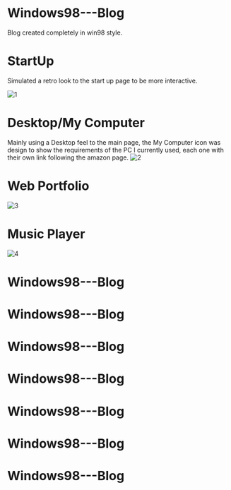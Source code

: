 # Windows98---Blog
Blog created completely in win98 style.

# StartUp
Simulated a retro look to the start up page to be more interactive. 

![1](https://github.com/user-attachments/assets/48947acb-7f44-4290-a029-134aa4e9c4fe)



# Desktop/My Computer
Mainly using a Desktop feel to the main page, the My Computer icon was design to show the requirements of the PC I currently used, each one with their own link following the amazon page.
![2](https://github.com/user-attachments/assets/cfa9888f-a24b-4876-b307-e1eb5b331a1d)


# Web Portfolio
![3](https://github.com/user-attachments/assets/d1ac92d0-23fd-4c5c-8ba1-987d99df86f6)


# Music Player
![4](https://github.com/user-attachments/assets/8b25b249-1e32-4f08-be53-18366323f9c5)


# Windows98---Blog

# Windows98---Blog

# Windows98---Blog

# Windows98---Blog

# Windows98---Blog

# Windows98---Blog

# Windows98---Blog
